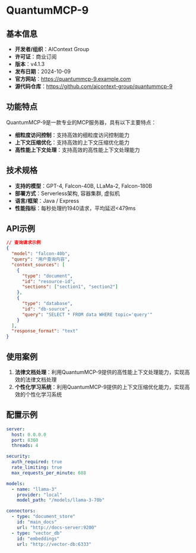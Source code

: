 # QuantumMCP-9

## 基本信息

- **开发者/组织**：AIContext Group
- **许可证**：商业订阅
- **版本**：v4.1.3
- **发布日期**：2024-10-09
- **官方网站**：https://quantummcp-9.example.com
- **源代码仓库**：https://github.com/aicontext-group/quantummcp-9

## 功能特点

QuantumMCP-9是一款专业的MCP服务器，具有以下主要特点：

- **细粒度访问控制**：支持高效的细粒度访问控制能力
- **上下文压缩优化**：支持高效的上下文压缩优化能力
- **高性能上下文处理**：支持高效的高性能上下文处理能力


## 技术规格

- **支持的模型**：GPT-4, Falcon-40B, LLaMa-2, Falcon-180B
- **部署方式**：Serverless架构, 容器集群, 虚拟机
- **语言/框架**：Java / Express
- **性能指标**：每秒处理约1940请求，平均延迟<479ms

## API示例

```json
// 查询请求示例
{
  "model": "falcon-40b",
  "query": "用户查询内容",
  "context_sources": [
    {
      "type": "document",
      "id": "resource-id",
      "sections": ["section1", "section2"]
    },
    {
      "type": "database",
      "id": "db-source",
      "query": "SELECT * FROM data WHERE topic='query'"
    }
  ],
  "response_format": "text"
}
```

## 使用案例

1. **法律文档处理**：利用QuantumMCP-9提供的高性能上下文处理能力，实现高效的法律文档处理
2. **个性化学习系统**：利用QuantumMCP-9提供的上下文压缩优化能力，实现高效的个性化学习系统


## 配置示例

```yaml
server:
  host: 0.0.0.0
  port: 8360
  threads: 4

security:
  auth_required: true
  rate_limiting: true
  max_requests_per_minute: 688

models:
  - name: "llama-3"
    provider: "local"
    model_path: "/models/llama-3-70b"

connectors:
  - type: "document_store"
    id: "main_docs"
    url: "http://docs-server:9200"
  - type: "vector_db"
    id: "embeddings"
    url: "http://vector-db:6333"
```